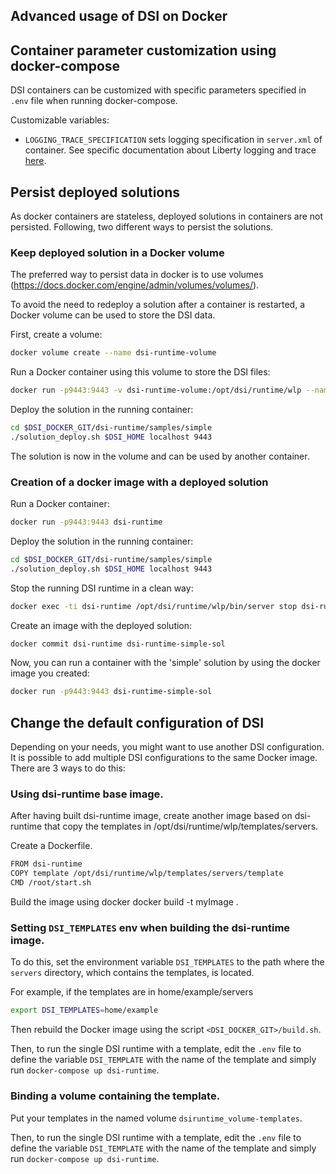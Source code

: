 ## Advanced usage of DSI on Docker

## Container parameter customization using docker-compose

DSI containers can be customized with specific parameters specified in `.env` file when running docker-compose.

Customizable variables:
 * `LOGGING_TRACE_SPECIFICATION` sets logging specification in `server.xml` of container. See specific documentation about Liberty logging and trace [here](https://www.ibm.com/support/knowledgecenter/en/SSEQTP_8.5.5/com.ibm.websphere.wlp.doc/ae/rwlp_logging.html).

## Persist deployed solutions

As docker containers are stateless, deployed solutions in containers are not persisted.
Following, two different ways to persist the solutions.

### Keep deployed solution in a Docker volume

The preferred way to persist data in docker is to use volumes (https://docs.docker.com/engine/admin/volumes/volumes/).

To avoid the need to redeploy a solution after a container is restarted, a Docker volume can be used to store the DSI data.

First, create a volume:
```sh
docker volume create --name dsi-runtime-volume
```

Run a Docker container using this volume to store the DSI files:
```sh
docker run -p9443:9443 -v dsi-runtime-volume:/opt/dsi/runtime/wlp --name dsi-runtime dsi-runtime
```

Deploy the solution in the running container:
```sh
cd $DSI_DOCKER_GIT/dsi-runtime/samples/simple
./solution_deploy.sh $DSI_HOME localhost 9443
```

The solution is now in the volume and can be used by another container.

### Creation of a docker image with a deployed solution

Run a Docker container:
```sh
docker run -p9443:9443 dsi-runtime
```

Deploy the solution in the running container:
```sh
cd $DSI_DOCKER_GIT/dsi-runtime/samples/simple
./solution_deploy.sh $DSI_HOME localhost 9443
```

Stop the running DSI runtime in a clean way:
```sh
docker exec -ti dsi-runtime /opt/dsi/runtime/wlp/bin/server stop dsi-runtime
```

Create an image with the deployed solution:
```sh
docker commit dsi-runtime dsi-runtime-simple-sol
```

Now, you can run a container with the 'simple' solution by using the
docker image you created:
```sh
docker run -p9443:9443 dsi-runtime-simple-sol
```

## Change the default configuration of DSI

Depending on your needs, you might want to use another DSI configuration.
It is possible to add multiple DSI configurations to the same Docker image.
There are 3 ways to do this:

### Using dsi-runtime base image.

After having built dsi-runtime image, create another image based on dsi-runtime that copy the templates in /opt/dsi/runtime/wlp/templates/servers.

Create a Dockerfile.
```sh
FROM dsi-runtime
COPY template /opt/dsi/runtime/wlp/templates/servers/template
CMD /root/start.sh
```

Build the image using docker
docker build -t myImage .

### Setting `DSI_TEMPLATES` env when building the dsi-runtime image.

To do this, set the environment variable `DSI_TEMPLATES` to the path where the `servers` directory, which contains the templates, is located.

For example, if the templates are in home/example/servers
```sh
export DSI_TEMPLATES=home/example
```

Then rebuild the Docker image using the script `<DSI_DOCKER_GIT>/build.sh`.

Then, to run the single DSI runtime with a template, edit the `.env` file to define the variable `DSI_TEMPLATE` with the name of the template and simply run `docker-compose up dsi-runtime`.

### Binding a volume containing the template.

Put your templates in the named volume `dsiruntime_volume-templates`.

Then, to run the single DSI runtime with a template, edit the `.env` file to define the variable `DSI_TEMPLATE` with the name of the template and simply run `docker-compose up dsi-runtime`.
